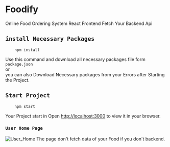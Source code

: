 # Foodify
Online Food Ordering System React Frontend Fetch Your Backend Api

## `install Necessary Packages`
```
    npm install
```
Use this command and download all necessary packages file form `package.json`<br>
or <br>
you can also Download Necessary packages from your Errors after Starting the Project.
## `Start Project`
```
    npm start
```
Your Project start in
Open [http://localhost:3000](http://localhost:3000) to view it in your browser.

### `User Home Page`
![User_Home](https://github.com/itsVir/Foodify/assets/98551867/78e0ec64-f830-42bd-9fac-010e65f0e8ef)
The page don't fetch data of your Food if you don't backend.
